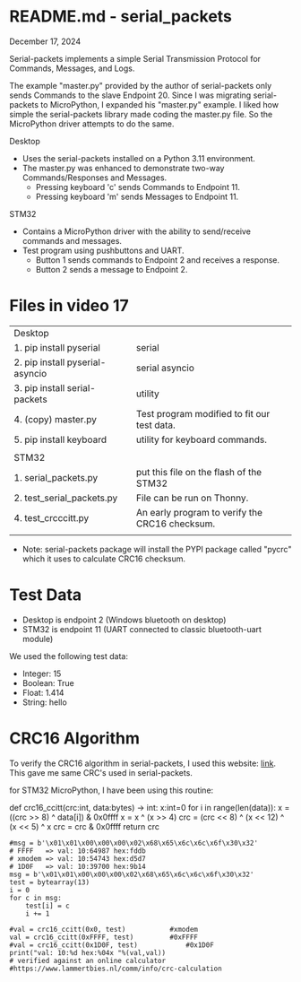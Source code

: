 # README.md - serial_packets

December 17, 2024

Serial-packets implements a simple Serial Transmission Protocol for Commands, Messages, and Logs.

The example "master.py" provided by the author of serial-packets only sends Commands to the slave Endpoint 20.
Since I was migrating serial-packets to MicroPython, I expanded his "master.py" example.  I liked how simple the serial-packets library made coding the master.py file.  So the MicroPython driver attempts to do the same.

Desktop
- Uses the serial-packets installed on a Python 3.11 environment.
- The master.py was enhanced to demonstrate two-way Commands/Responses and Messages.   
    - Pressing keyboard 'c' sends Commands to Endpoint 11.
    - Pressing keyboard 'm' sends Messages to Endpoint 11.

STM32
- Contains a MicroPython driver with the ability to send/receive commands and messages.
- Test program using pushbuttons and UART. 
    - Button 1 sends commands to Endpoint 2 and receives a response.
    - Button 2 sends a message to Endpoint 2.

# Files in video 17
 
|                            |                                                                                  |
| ---------------------------| -------------------------------------------------------------------------------- |
| Desktop                    |                                                                                  |
|1. pip install pyserial          | serial |
|2. pip install pyserial-asyncio  | serial asyncio  |
|3. pip install serial-packets    | utility |
|4. (copy) master.py              | Test program modified to fit our test data. |
|5. pip install keyboard          | utility for keyboard commands. |
|                            |                                                                 
| STM32                      |                                                                                  |
|1. serial_packets.py        |   put this file on the flash of the STM32                                        |
|2. test_serial_packets.py   |   File can be run on Thonny.  
|4. test_crcccitt.py         | An early program to verify the CRC16 checksum. |                                                   |
|                            |                                                                                  |

- Note: serial-packets package will install the PYPI package called "pycrc" which it uses to calculate CRC16 checksum.


# Test Data


- Desktop is endpoint 2   (Windows bluetooth on desktop)
- STM32 is endpoint 11    (UART connected to classic bluetooth-uart module)

We used the following test data:

- Integer: 15
- Boolean:  True 
- Float:   1.414
- String:  hello


# CRC16 Algorithm 

To verify the CRC16 algorithm in serial-packets, I used this website: [link](#https://www.lammertbies.nl/comm/info/crc-calculation).   This gave me same CRC's used in serial-packets.

for STM32 MicroPython, I have been using this routine:

def crc16_ccitt(crc:int, data:bytes) -> int:
    x:int=0
    for i in range(len(data)):
        x = ((crc >> 8) ^ data[i]) & 0x0ffff
        x = x ^ (x >> 4)
        crc = (crc << 8) ^ (x << 12) ^ (x << 5) ^ x
        crc = crc & 0x0ffff
    return crc

```
#msg = b'\x01\x01\x00\x00\x00\x02\x68\x65\x6c\x6c\x6f\x30\x32'
# FFFF   => val: 10:64987 hex:fddb
# xmodem => val: 10:54743 hex:d5d7 
# 1D0F   => val: 10:39700 hex:9b14 
msg = b'\x01\x01\x00\x00\x00\x02\x68\x65\x6c\x6c\x6f\x30\x32'
test = bytearray(13)
i = 0
for c in msg:
    test[i] = c
    i += 1
    
#val = crc16_ccitt(0x0, test)			#xmodem
val = crc16_ccitt(0xFFFF, test)			#0xFFFF
#val = crc16_ccitt(0x1D0F, test)			#0x1D0F
print("val: 10:%d hex:%04x "%(val,val))
# verified against an online calculator
#https://www.lammertbies.nl/comm/info/crc-calculation
```

